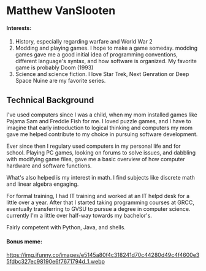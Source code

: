 # Matthew VanSlooten

#### Interests:
1. History, especially regarding warfare and World War 2
2. Modding and playing games. I hope to make a game someday. modding games gave me a good initial idea of 
programming conventions, different language's syntax, and how software is organized. My favorite game is probably Doom (1993)
3. Science and science fiction. I love Star Trek, Next Genration or Deep Space Nuine are my favorite series.



## Technical Background

I've used computers since I was a child, when my mom installed games like Pajama Sam and Freddie Fish for me.
I loved puzzle games, and I have to imagine that early introduction to logical thinking and computers my mom gave me
helped contribute to my choice in pursuing software development.

Ever since then I regulary used computers in my personal life and for school. Playing PC games, looking on 
forums to solve issues, and dabbling with modifying game files, gave me a basic overview of how computer hardware 
and software functions.

What's also helped is my interest in math. I find subjects like discrete math and linear algebra engaging.

For formal training, I had IT training and worked at an IT helpd desk for a little over a year. After that I started 
taking programming courses at GRCC, eventually transferring to GVSU to pursue a degree in computer science. currently I'm 
a little over half-way towards my bachelor's.

Fairly competent with Python, Java, and shells.




#### Bonus meme:
https://img.ifunny.co/images/e5145a80f4c318241d70c44280d49c4f4600e35fdbc327ec98190e6f7671794d_1.webp

